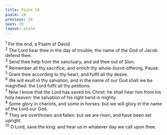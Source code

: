 ```yaml
---
title: Psalm 19
psalm: 19
previous: 18
next: 20
layout: psalm
---
```

<div class="psalm-verse"><sup class="verse-number">1</sup> For the end, a Psalm of David. </div><div class="psalm-verse"><sup class="verse-number">2</sup> The Lord hear thee in the day of trouble; the name of the God of Jacob defend thee. </div><div class="psalm-verse"><sup class="verse-number">3</sup> Send thee help from the sanctuary, and aid thee out of Sion. </div><div class="psalm-verse"><sup class="verse-number">4</sup> Remember all thy sacrifice, and enrich thy whole-burnt-offering. Pause. </div><div class="psalm-verse"><sup class="verse-number">5</sup> Grant thee according to thy heart, and fulfil all thy desire. </div><div class="psalm-verse"><sup class="verse-number">6</sup> We will exult in thy salvation, and in the name of our God shall we be magnified: the Lord fulfil all thy petitions. </div><div class="psalm-verse"><sup class="verse-number">7</sup> Now I know that the Lord has saved his Christ: he shall hear him from his holy heaven: the salvation of his right hand is mighty. </div><div class="psalm-verse"><sup class="verse-number">8</sup> Some glory in chariots, and some in horses: but we will glory in the name of the Lord our God. </div><div class="psalm-verse"><sup class="verse-number">9</sup> They are overthrown and fallen: but we are risen, and have been set upright. </div><div class="psalm-verse"><sup class="verse-number">10</sup> O Lord, save the king: and hear us in whatever day we call upon thee. </div>
